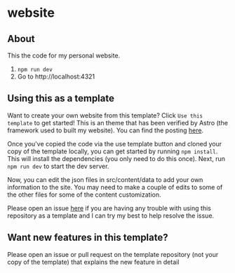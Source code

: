 # website

## About

This the code for my personal website.

1. `npm run dev`
2. Go to http://localhost:4321

## Using this as a template

Want to create your own website from this template? Click `Use this template` to get started! This is an theme that has been verified by Astro (the framework used to built my website). You can find the posting [here](https://astro.build/themes/details/minimal-personal-website-portfolio/).

Once you've copied the code via the use template button and cloned your copy of the template locally, you can get started by running `npm install`. This will install the dependencies (you only need to do this once). Next, run `npm run dev` to start the dev server. 

Now, you can edit the json files in src/content/data to add your own information to the site. You may need to make a couple of edits to some of the other files for some of the content customization.

Please open an issue [here](https://github.com/raspberri05/website/issues) if you are having any trouble with using this repository as a template and I can try my best to help resolve the issue.

## Want new features in this template?

Please open an issue or pull request on the template repository (not your copy of the template) that explains the new feature in detail
